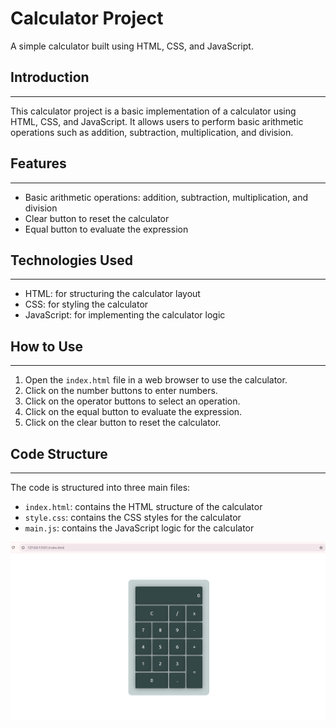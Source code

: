 # Calculator Project

A simple calculator built using HTML, CSS, and JavaScript.

## Introduction

---

This calculator project is a basic implementation of a calculator using HTML, CSS, and JavaScript. It allows users to perform basic arithmetic operations such as addition, subtraction, multiplication, and division.

## Features

---

- Basic arithmetic operations: addition, subtraction, multiplication, and division
- Clear button to reset the calculator
- Equal button to evaluate the expression

## Technologies Used

---

- HTML: for structuring the calculator layout
- CSS: for styling the calculator
- JavaScript: for implementing the calculator logic

## How to Use

---

1. Open the `index.html` file in a web browser to use the calculator.
2. Click on the number buttons to enter numbers.
3. Click on the operator buttons to select an operation.
4. Click on the equal button to evaluate the expression.
5. Click on the clear button to reset the calculator.

## Code Structure

---

The code is structured into three main files:

- `index.html`: contains the HTML structure of the calculator
- `style.css`: contains the CSS styles for the calculator
- `main.js`: contains the JavaScript logic for the calculator

![Screenshot](image.png)
